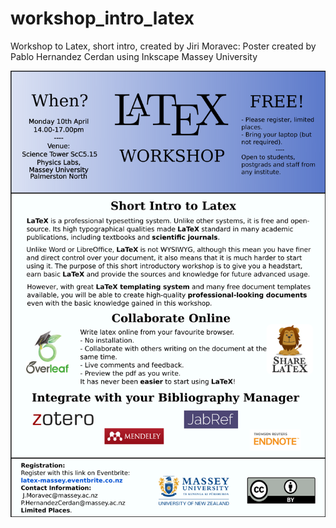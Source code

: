 # workshop_intro_latex
Workshop to Latex, short intro, created by Jiri Moravec:
Poster created by Pablo Hernandez Cerdan using Inkscape
Massey University

![Poster](/poster_latex_workshop.png)
